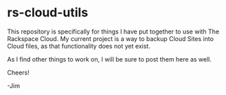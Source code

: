 rs-cloud-utils
==============

This repository is specifically for things I have put together to use with The Rackspace Cloud. My current project is a way to backup Cloud Sites into Cloud files, as that functionality does not yet exist.

As I find other things to work on, I will be sure to post them here as well.

Cheers!

-Jim
